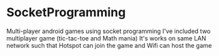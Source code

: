 # SocketProgramming
Multi-player android games using socket programming
I've included  two multiplayer game (tic-tac-toe and Math mania)
It's works on same LAN network such that Hotspot can join the game and  Wifi  can host the game
